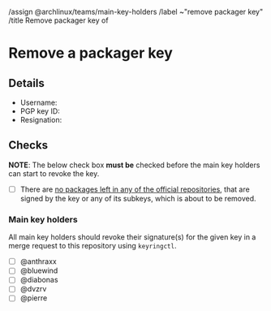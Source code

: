 <!--
This template is used when an existing packager PGP public key needs to be
removed from the distribution's keyring.
It is used by users with a valid main key or a valid packager key.

NOTE: All comment sections with a MODIFY note need to be edited.
-->
/assign @archlinux/teams/main-key-holders
/label ~"remove packager key"
/title Remove packager key of <!-- MODIFY: Add packager key holder's username -->
<!--
Please do not remove the above quick actions, which automatically label the
issue and assign relevant users.
-->

# Remove a packager key

## Details

- Username: <!-- MODIFY: Add the @-prefixed username -->
- PGP key ID: <!-- MODIFY: Add the output of `gpg --keyid-format long --list-key <PACKAGER KEY UID> | sed -n '2p' | tr -d ' '` here -->
- Resignation: <!-- MODIFY: Link to resignation of key holder -->

## Checks

**NOTE**: The below check box **must be** checked before the main key holders
can start to revoke the key.

- [ ] There are [no packages left in any of the official
  repositories](https://gitlab.archlinux.org/archlinux/archlinux-keyring/-/wikis/workflows/Find-packages-signed-by-a-key),
  that are signed by the key or any of its subkeys, which is about to be
  removed.

### Main key holders

All main key holders should revoke their signature(s) for the given key in a
merge request to this repository using `keyringctl`.

- [ ] @anthraxx
- [ ] @bluewind
- [ ] @diabonas
- [ ] @dvzrv
- [ ] @pierre
